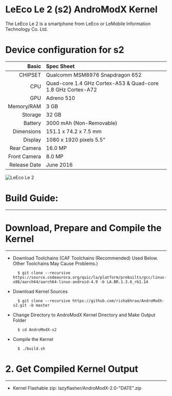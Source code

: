 LeEco Le 2 (s2) AndroModX Kernel     
===============================


The LeEco Le 2 is a smartphone from LeEco or LeMobile Information Technology Co. Ltd.



Device configuration for s2
=====================================

Basic   | Spec Sheet
-------:|:-------------------------
CHIPSET | Qualcomm MSM8976 Snapdragon 652
CPU     | Quad-core 1.4 GHz Cortex-A53 & Quad-core 1.8 GHz Cortex-A72
GPU     | Adreno 510
Memory/RAM  | 3 GB
Storage | 32 GB
Battery | 3000 mAh (Non-Removable)
Dimensions | 151.1 x 74.2 x 7.5 mm
Display | 1080 x 1920 pixels 5.5"
Rear Camera  | 16.0 MP
Front Camera | 8.0 MP
Release Date | June 2016



![LeEco Le 2](http://in.img3.lemall.com/file/20160606/default/3370481864506311 "LeEco Le 2")



# Build Guide:
--------

# Download, Prepare and Compile the Kernel
--------


- Download Toolchains (CAF Toolchains (Recommended) Used Below. Other Toolchains May Cause Problems.)


		$ git clone --recursive https://source.codeaurora.org/quic/la/platform/prebuilts/gcc/linux-x86/aarch64/aarch64-linux-android-4.9 -b LA.BR.1.3.6_rb1.14



- Download Kernel Sources


		$ git clone --recursive https://github.com/rishabhrao/AndroModX-s2.git -b master



- Change Directory to AndroModX Kernel Directory and Make Output Folder


		$ cd AndroModX-s2



- Compile the Kernel


		$ ./build.sh




# 2. Get Compiled Kernel Output
---------------


- Kernel Flashable zip: lazyflasher/AndroModX-2.0-"DATE".zip
